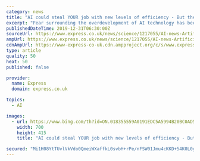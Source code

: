 ```yaml
---
category: news
title: "AI could steal YOUR job with new levels of efficiency - But there is a silver lining"
excerpt: "Fear surrounding the overdevelopment of AI technology has been prevalent since its creation. However, Shadow Robot Company Director Rich Walker warned that although jobs may be lost, they would likely be able to fulfil more complex jobs. While speaking to Express.co.uk, Mr Walker explained that current working processes are not as efficient as ..."
publishedDateTime: 2019-12-31T06:30:00Z
sourceUrl: https://www.express.co.uk/news/science/1217055/AI-news-Artificial-Intelligence-latest-update-technology-job-industry-Rich-Walker
ampUrl: https://www.express.co.uk/news/science/1217055/AI-news-Artificial-Intelligence-latest-update-technology-job-industry-Rich-Walker/amp
cdnAmpUrl: https://www-express-co-uk.cdn.ampproject.org/c/s/www.express.co.uk/news/science/1217055/AI-news-Artificial-Intelligence-latest-update-technology-job-industry-Rich-Walker/amp
type: article
quality: 50
heat: 50
published: false

provider:
  name: Express
  domain: express.co.uk

topics:
  - AI

images:
  - url: https://www.bing.com/th?id=ON.018355559A0191EDC5A5994B20BC0AD5
    width: 700
    height: 415
    title: "AI could steal YOUR job with new levels of efficiency - But there is a silver lining"

secured: "Mi1H08YtTUvlVkVdo0QmeiWXaffkL0svbH+rPe/nFSW01Jmu4cKKD+54K0L0gVXeCWdLRQHfTFitol7E+NCiCYh59A9VU4RaWIeRIXiUED2A0Z7Fq6cjgEjVGuziD6Y4AdGvtK+S5zGPMXWC5A+KWJmDih2SKSLZ/0ILNWjHbhM0ugxybOl+6EY9oR+6GbtEWG7CSLITF2Z3VsW/zwATnILPL0vvQQzdXwwgxOKjsF2Y/A+kxZsH8fPkLwSQ8fvF0STEba3TAPNgIUrPKtAF/g==;GpCOFgqkJs6UndaX83jDaA=="
---
```


